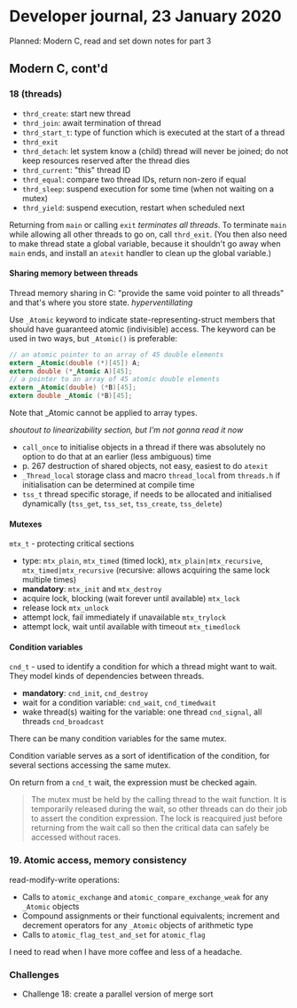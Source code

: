 # Developer journal, 23 January 2020

Planned: Modern C, read and set down notes for part 3

## Modern C, cont'd

### 18 (threads)

- `thrd_create`: start new thread
- `thrd_join`: await termination of thread
- `thrd_start_t`: type of function which is executed at the start of a thread
- `thrd_exit`
- `thrd_detach`: let system know a (child) thread will never be joined; do not
    keep resources reserved after the thread dies
- `thrd_current`: "this" thread ID
- `thrd_equal`: compare two thread IDs, return non-zero if equal
- `thrd_sleep`: suspend execution for some time (when not waiting on a mutex)
- `thrd_yield`: suspend execution, restart when scheduled next

Returning from `main` or calling `exit` _terminates all threads_. To terminate
`main` while allowing all other threads to go on, call `thrd_exit`.
(You then also need to make thread state a global variable, because it shouldn't
go away when `main` ends, and install an `atexit` handler to clean up
the global variable.)

#### Sharing memory between threads

Thread memory sharing in C: "provide the same void pointer to all threads"
    and that's where you store state. _hyperventillating_

Use `_Atomic` keyword to indicate state-representing-struct members that should
have guaranteed atomic (indivisible) access. The keyword can be used in two
ways, but `_Atomic()` is preferable:

```c
// an atomic pointer to an array of 45 double elements
extern _Atomic(double (*)[45]) A;
extern double (*_Atomic A)[45];
// a pointer to an array of 45 atomic double elements
extern _Atomic(double) (*B)[45];
extern double _Atomic (*B)[45];
```

Note that _Atomic cannot be applied to array types.

_shoutout to linearizability section, but I'm not gonna read it now_

- `call_once` to initialise objects in a thread if there was absolutely no
    option to do that at an earlier (less ambiguous) time
- p. 267 destruction of shared objects, not easy, easiest to do `atexit`
- `_Thread_local` storage class and macro `thread_local` from `threads.h`
    if initialisation can be determined at compile time
- `tss_t` thread specific storage, if needs to be allocated and initialised
    dynamically (`tss_get`, `tss_set`, `tss_create`, `tss_delete`)

#### Mutexes

`mtx_t` - protecting critical sections

- type: `mtx_plain`, `mtx_timed` (timed lock),
    `mtx_plain|mtx_recursive`, `mtx_timed|mtx_recursive`
    (recursive: allows acquiring the same lock multiple times)
- **mandatory**: `mtx_init` and `mtx_destroy`
- acquire lock, blocking (wait forever until available) `mtx_lock`
- release lock `mtx_unlock`
- attempt lock, fail immediately if unavailable `mtx_trylock`
- attempt lock, wait until available with timeout `mtx_timedlock`

#### Condition variables

`cnd_t` -  used to identify a condition for which a thread might want to wait.
They model kinds of dependencies between threads.

- **mandatory**: `cnd_init`, `cnd_destroy`
- wait for a condition variable: `cnd_wait`, `cnd_timedwait`
- wake thread(s) waiting for the variable: one thread `cnd_signal`,
    all threads `cnd_broadcast`

There can be many condition variables for the same mutex.

Condition variable serves as a sort of identification of the condition,
for several sections accessing the same mutex.

On return from a `cnd_t` wait, the expression must be checked again.

> The mutex must be held by the calling thread to the wait function. It is
> temporarily released during the wait, so other threads can do their job
> to assert the condition expression. The lock is reacquired just before
> returning from the wait call so then the critical data can safely be accessed
> without races.

### 19. Atomic access, memory consistency

read-modify-write operations:

- Calls to `atomic_exchange` and `atomic_compare_exchange_weak` for any
    `_Atomic` objects
- Compound assignments or their functional equivalents; increment and decrement
    operators for any `_Atomic` objects of arithmetic type
- Calls to `atomic_flag_test_and_set` for `atomic_flag`

I need to read when I have more coffee and less of a headache.

### Challenges

- Challenge 18: create a parallel version of merge sort
